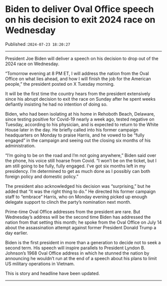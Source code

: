 # Biden to deliver Oval Office speech on his decision to exit 2024 race on Wednesday

Published :`2024-07-23 18:20:27`

---

President Joe Biden will deliver a speech on his decision to drop out of the 2024 race on Wednesday.

“Tomorrow evening at 8 PM ET, I will address the nation from the Oval Office on what lies ahead, and how I will finish the job for the American people,” the president posted on X Tuesday morning.

It will be the first time the country hears from the president extensively since his abrupt decision to exit the race on Sunday after he spent weeks defiantly insisting he had no intention of doing so.

Biden, who had been isolating at his home in Rehoboth Beach, Delaware, since testing positive for Covid-19 nearly a week ago, tested negative on Tuesday, according to his physician, and is expected to return to the White House later in the day. He briefly called into his former campaign headquarters on Monday to praise Harris, and he vowed to be “fully engaged” in the campaign and seeing out the closing six months of his administration.

“I’m going to be on the road and I’m not going anywhere,” Biden said over the phone, his voice still hoarse from Covid. “I won’t be on the ticket, but I am still going to be fully, fully engaged. I’ve got six months left in my presidency. I’m determined to get as much done as I possibly can both foreign policy and domestic policy.”

The president also acknowledged his decision was “surprising,” but he added that “it was the right thing to do.” He directed his former campaign staff to “embrace” Harris, who on Monday evening picked up enough delegate support to clinch the party’s nomination next month.

Prime-time Oval Office addresses from the president are rare. But Wednesday’s address will be the second time Biden has addressed the nation from that setting this month; he spoke from the Oval Office on July 14 about the assassination attempt against former President Donald Trump a day earlier.

Biden is the first president in more than a generation to decide not to seek a second term. His speech will inspire parallels to President Lyndon B. Johnson’s 1968 Oval Office address in which he stunned the nation by announcing he wouldn’t run at the end of a speech about his plans to limit US military operations in Vietnam.

This is story and headline have been updated.

---

